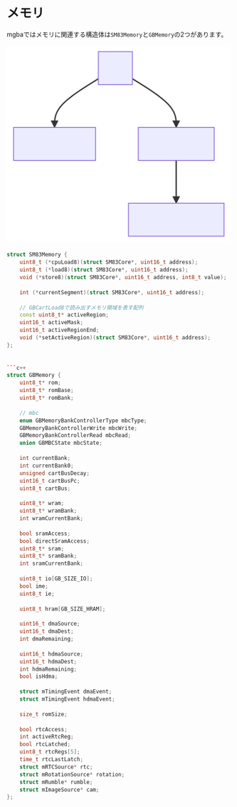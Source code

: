 # メモリ

mgbaではメモリに関連する構造体は`SM83Memory`と`GBMemory`の2つがあります。

![memory](./memory.svg)

```c++
struct SM83Memory {
	uint8_t (*cpuLoad8)(struct SM83Core*, uint16_t address);
	uint8_t (*load8)(struct SM83Core*, uint16_t address);
	void (*store8)(struct SM83Core*, uint16_t address, int8_t value);

	int (*currentSegment)(struct SM83Core*, uint16_t address);

	// GBCartLoad8で読み出すメモリ領域を表す配列
	const uint8_t* activeRegion;
	uint16_t activeMask;
	uint16_t activeRegionEnd;
	void (*setActiveRegion)(struct SM83Core*, uint16_t address);
};


```c++
struct GBMemory {
	uint8_t* rom;
	uint8_t* romBase;
	uint8_t* romBank;

    // mbc
	enum GBMemoryBankControllerType mbcType;
	GBMemoryBankControllerWrite mbcWrite;
	GBMemoryBankControllerRead mbcRead;
	union GBMBCState mbcState;

	int currentBank;
	int currentBank0;
	unsigned cartBusDecay;
	uint16_t cartBusPc;
	uint8_t cartBus;

	uint8_t* wram;
	uint8_t* wramBank;
	int wramCurrentBank;

	bool sramAccess;
	bool directSramAccess;
	uint8_t* sram;
	uint8_t* sramBank;
	int sramCurrentBank;

	uint8_t io[GB_SIZE_IO];
	bool ime;
	uint8_t ie;

	uint8_t hram[GB_SIZE_HRAM];

	uint16_t dmaSource;
	uint16_t dmaDest;
	int dmaRemaining;

	uint16_t hdmaSource;
	uint16_t hdmaDest;
	int hdmaRemaining;
	bool isHdma;

	struct mTimingEvent dmaEvent;
	struct mTimingEvent hdmaEvent;

	size_t romSize;

	bool rtcAccess;
	int activeRtcReg;
	bool rtcLatched;
	uint8_t rtcRegs[5];
	time_t rtcLastLatch;
	struct mRTCSource* rtc;
	struct mRotationSource* rotation;
	struct mRumble* rumble;
	struct mImageSource* cam;
};
```
